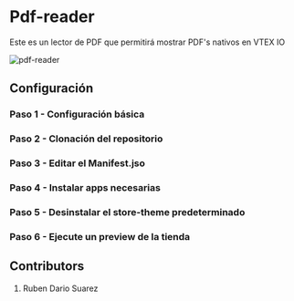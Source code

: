 # Pdf-reader

Este es un lector de PDF que permitirá mostrar PDF's nativos en VTEX IO

![pdf-reader](https://user-images.githubusercontent.com/84733911/193508829-be0e9f94-82bd-4b64-bf41-9075784bce08.png)

## Configuración

### Paso 1 - Configuración básica

### Paso 2 - Clonación del repositorio

### Paso 3 - Editar el Manifest.jso

### Paso 4 - Instalar apps necesarias

### Paso 5 - Desinstalar el store-theme predeterminado

### Paso 6 - Ejecute un preview de la tienda


## Contributors

1. Ruben Dario Suarez
